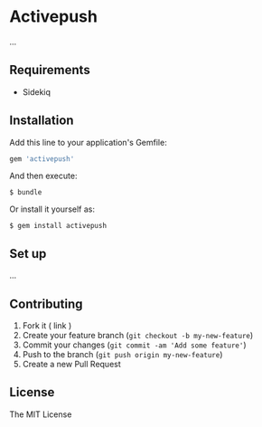 # Activepush

...

## Requirements

* Sidekiq

## Installation

Add this line to your application's Gemfile:

```ruby
gem 'activepush'
```

And then execute:

    $ bundle

Or install it yourself as:

    $ gem install activepush

## Set up
...

## Contributing

1. Fork it ( link )
2. Create your feature branch (`git checkout -b my-new-feature`)
3. Commit your changes (`git commit -am 'Add some feature'`)
4. Push to the branch (`git push origin my-new-feature`)
5. Create a new Pull Request

## License

The MIT License
